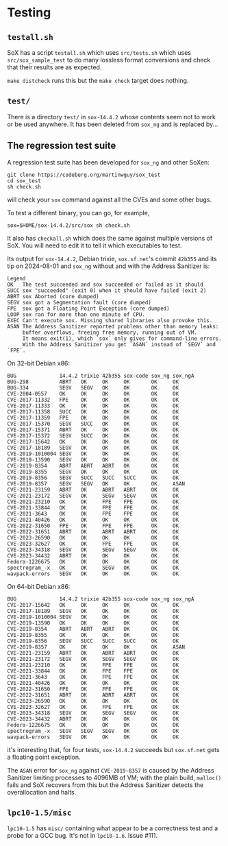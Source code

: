 # Testing

## `testall.sh`

SoX has a script `testall.sh` which uses `src/tests.sh` which uses
`src/sox_sample_test` to do many lossless format conversions and
check that their results are as expected.

`make distcheck` runs this but the `make check` target does nothing.

## `test/`

There is a directory `test/` in `sox-14.4.2` whose contents seem not to work
or be used anywhere. It has been deleted from `sox_ng` and is replaced by...

## The regression test suite

A regression test suite has been developed for `sox_ng` and other SoXen:
```
git clone https://codeberg.org/martinwguy/sox_test
cd sox_test
sh check.sh
```
will check your `sox` command against all the CVEs and some other bugs.

To test a different binary, you can go, for example,
```
sox=$HOME/sox-14.4.2/src/sox sh check.sh
```

It also has `checkall.sh` which does the same against multiple versions of SoX.
You will need to edit it to tell it which executables to test.

Its output for `sox-14.4.2`, Debian trixie,
`sox.sf.net`'s commit `42b355` and its tip on 2024-08-01 
and `sox_ng` without and with the Address Sanitizer is:
```
Legend
OK   The test succeeded and sox succeeded or failed as it should
SUCC sox "succeeded" (exit 0) when it should have failed (exit 2)
ABRT sox Aborted (core dumped)
SEGV sox got a Segmentation fault (core dumped)
FPE  sox got a Floating Point Exception (core dumped)
LOOP sox ran for more than one minute of CPU.
EXEC Can't execute sox. Missing shared libraries also provoke this.
ASAN The Address Sanitizer reported problems other than memory leaks:
     buffer overflows, freeing free memory, running out of VM.
     It means exit(1), which `sox` only gives for command-line errors.
     With the Address Sanitizer you get `ASAN` instead of `SEGV` and `FPE`.
```
On 32-bit Debian x86:
```
BUG              14.4.2 trixie 42b355 sox-code sox_ng sox_ngA
BUG-298          ABRT   OK     OK     OK       OK     OK
BUG-334          SEGV   SEGV   OK     OK       OK     OK
CVE-2004-0557    OK     OK     OK     OK       OK     OK
CVE-2017-11332   FPE    OK     OK     OK       OK     OK
CVE-2017-11333   OK     OK     OK     OK       OK     OK
CVE-2017-11358   SUCC   OK     OK     OK       OK     OK
CVE-2017-11359   FPE    OK     OK     OK       OK     OK
CVE-2017-15370   SEGV   SUCC   OK     OK       OK     OK
CVE-2017-15371   ABRT   OK     OK     OK       OK     OK
CVE-2017-15372   SEGV   SUCC   OK     OK       OK     OK
CVE-2017-15642   OK     OK     OK     OK       OK     OK
CVE-2017-18189   SEGV   OK     OK     OK       OK     OK
CVE-2019-1010004 SEGV   OK     OK     OK       OK     OK
CVE-2019-13590   SEGV   OK     OK     OK       OK     OK
CVE-2019-8354    ABRT   ABRT   ABRT   OK       OK     OK
CVE-2019-8355    SEGV   OK     OK     OK       OK     OK
CVE-2019-8356    SEGV   SUCC   SUCC   SUCC     OK     OK
CVE-2019-8357    SEGV   SEGV   OK     OK       OK     ASAN
CVE-2021-23159   ABRT   OK     ABRT   ABRT     OK     OK
CVE-2021-23172   SEGV   OK     SEGV   SEGV     OK     OK
CVE-2021-23210   OK     OK     FPE    FPE      OK     OK
CVE-2021-33844   OK     OK     FPE    FPE      OK     OK
CVE-2021-3643    OK     OK     FPE    FPE      OK     OK
CVE-2021-40426   OK     OK     OK     OK       OK     OK
CVE-2022-31650   FPE    OK     FPE    FPE      OK     OK
CVE-2022-31651   ABRT   OK     ABRT   ABRT     OK     OK
CVE-2023-26590   OK     OK     OK     OK       OK     OK
CVE-2023-32627   OK     OK     FPE    FPE      OK     OK
CVE-2023-34318   SEGV   OK     SEGV   SEGV     OK     OK
CVE-2023-34432   ABRT   OK     OK     OK       OK     OK
Fedora-1226675   OK     OK     OK     OK       OK     OK
spectrogram_-x   OK     OK     SEGV   OK       OK     OK
wavpack-errors   SEGV   OK     OK     OK       OK     OK
```
On 64-bit Debian x86:
```
BUG              14.4.2 trixie 42b355 sox-code sox_ng sox_ngA
CVE-2017-15642   OK     OK     OK     OK       OK     OK
CVE-2017-18189   SEGV   OK     OK     OK       OK     OK
CVE-2019-1010004 SEGV   OK     OK     OK       OK     OK
CVE-2019-13590   OK     OK     OK     OK       OK     OK
CVE-2019-8354    ABRT   ABRT   ABRT   OK       OK     OK
CVE-2019-8355    OK     OK     OK     OK       OK     OK
CVE-2019-8356    SEGV   SUCC   SUCC   SUCC     OK     OK
CVE-2019-8357    OK     OK     OK     OK       OK     ASAN
CVE-2021-23159   ABRT   OK     ABRT   ABRT     OK     OK
CVE-2021-23172   SEGV   OK     SEGV   SEGV     OK     OK
CVE-2021-23210   OK     OK     FPE    FPE      OK     OK
CVE-2021-33844   OK     OK     FPE    FPE      OK     OK
CVE-2021-3643    OK     OK     FPE    FPE      OK     OK
CVE-2021-40426   OK     OK     OK     OK       OK     OK
CVE-2022-31650   FPE    OK     FPE    FPE      OK     OK
CVE-2022-31651   ABRT   OK     ABRT   ABRT     OK     OK
CVE-2023-26590   OK     OK     OK     OK       OK     OK
CVE-2023-32627   OK     OK     FPE    FPE      OK     OK
CVE-2023-34318   SEGV   OK     SEGV   SEGV     OK     OK
CVE-2023-34432   ABRT   OK     OK     OK       OK     OK
Fedora-1226675   OK     OK     OK     OK       OK     OK
spectrogram_-x   SEGV   SEGV   SEGV   OK       OK     OK
wavpack-errors   SEGV   OK     OK     OK       OK     OK
```

it's interesting that, for four tests, `sox-14.4.2` succeeds
but `sox.sf.net` gets a floating point exception.

The `ASAN` error for `sox_ng` against `CVE-2019-8357` is caused by the
Address Sanitizer limiting processes to 4096MB of VM; with the
plain build, `malloc()` fails and SoX recovers from this
but the Address Sanitizer detects the overallocation and halts.

## `lpc10-1.5/misc`

`lpc10-1.5` has `misc/` containing what appear to be a correctness test
and a probe for a GCC bug. It's not in `lpc10-1.6`. Issue #111.
